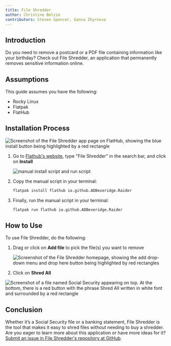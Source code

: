 ```yaml
---
title: File Shredder 
author: Christine Belzie
contributors: Steven Spencer, Ganna Zhyrnova 
---
```

 
## Introduction

Do you need to remove a postcard or a PDF file containing information like your birthday? Check out File Shredder, an application that permanently removes sensitive information online.

## Assumptions

This guide assumes you have the following:

- Rocky Linux
- Flatpak
- FlatHub

## Installation Process

![Screenshot of the File Shredder app page on FlatHub, showing the blue install button being highlighted by a red rectangle](images/01_file-shredder.png)

1. Go to [Flathub's website](https://flathub.org), type "File Shredder" in the search bar, and click on **Install**

    ![manual install script and run script](images/file-shredder_install.png)

2. Copy the manual script in your terminal:

    ```bash
    flatpak install flathub io.github.ADBeveridge.Raider
    ```

3. Finally, run the manual script in your terminal:

    ```bash
    flatpak run flathub io.github.ADBeveridge.Raider
    ```

## How to Use

To use File Shredder, do the following:

1. Drag or click on **Add file** to pick the file(s) you want to remove

   ![Screenshot of the File Shredder homepage, showing the add drop-down menu and drop here button being highlighted by red rectangles](images/02_file-shredder.png)

2. Click on **Shred All**

 ![Screenshot of a file named Social Security appearing on top. At the bottom, there is a red button with the phrase Shred All written in white font and surrounded by a red rectangle](images/03_file-shredder.png)

## Conclusion

Whether it’s a Social Security file or a banking statement, File Shredder is the tool that makes it easy to shred files without needing to buy a shredder. Are you eager to learn more about this application or have more ideas for it? [Submit an issue in File Shredder's repository at GitHub](https://github.com/ADBeveridge/raider/issues).
